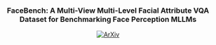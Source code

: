 <div align="center">
<h3>FaceBench: A Multi-View Multi-Level Facial Attribute VQA Dataset for Benchmarking Face Perception MLLMs</h3>
  
[![ArXiv](https://img.shields.io/badge/ArXiv-2503.21457-B31B1B.svg)](https://arxiv.org/pdf/2503.21457)

</div>
